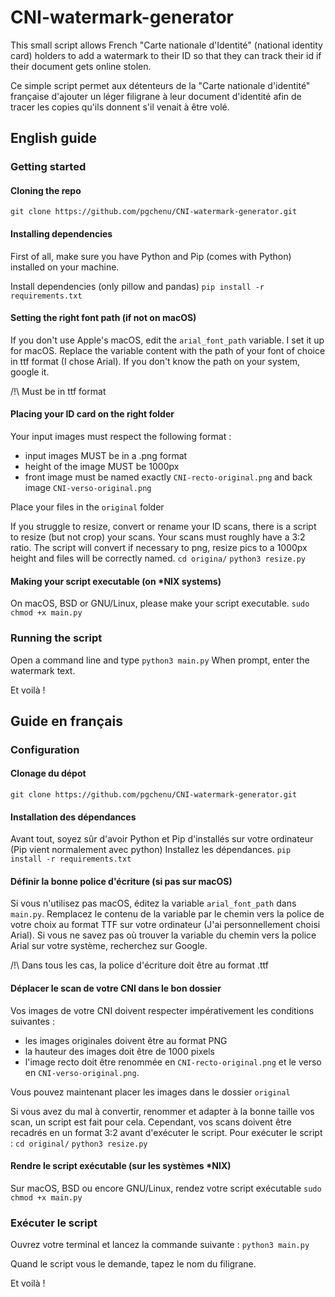 # CNI-watermark-generator
This small script allows French "Carte nationale d'Identité" (national identity card) holders to add a watermark to their ID so that they can track their id if their document gets online stolen.

Ce simple script permet aux détenteurs de la "Carte nationale d'identité" française d'ajouter un léger filigrane à leur document d'identité afin de tracer les copies qu'ils donnent s'il venait à être volé.
## English guide
### Getting started
#### Cloning the repo
```git clone https://github.com/pgchenu/CNI-watermark-generator.git```

#### Installing dependencies 
First of all, make sure you have Python and Pip (comes with Python) installed on your machine.

Install dependencies (only pillow and pandas)
```pip install -r requirements.txt```
#### Setting the right font path (if not on macOS)
If you don't use Apple's macOS, edit the `arial_font_path` variable. I set it up for macOS. Replace the variable content with the path of your font of choice in ttf format (I chose Arial). If you don't know the path on your system, google it. 

/!\ Must be in ttf format
#### Placing your ID card on the right folder
Your input images must respect the following format :
 - input images MUST be in a .png format
 - height of the image MUST be 1000px
 - front image must be named exactly `CNI-recto-original.png` and back image `CNI-verso-original.png`

Place your files in the `original` folder

If you struggle to resize, convert or rename your ID scans, there is a script to resize (but not crop) your scans. Your scans must roughly have a 3:2 ratio. The script will convert if necessary to png, resize pics to a 1000px height and files will be correctly named.
```cd origina/```
```python3 resize.py```
#### Making your script executable (on *NIX systems)
On macOS, BSD or GNU/Linux, please make your script executable.
```sudo chmod +x main.py```
### Running the script
Open a command line and type
```python3 main.py```
When prompt, enter the watermark text.

Et voilà !

## Guide en français
### Configuration 
#### Clonage du dépot 
```git clone https://github.com/pgchenu/CNI-watermark-generator.git```

#### Installation  des dépendances

Avant tout, soyez sûr d'avoir Python et Pip d'installés sur votre ordinateur (Pip vient normalement avec python)
Installez les dépendances.
```pip install -r requirements.txt```
#### Définir la bonne police d'écriture (si pas sur macOS)
Si vous n'utilisez pas macOS, éditez la variable `arial_font_path` dans `main.py`. Remplacez le contenu de la variable par le chemin vers la police de votre choix au format TTF sur votre ordinateur (J'ai personnellement choisi Arial). Si vous ne savez pas où trouver la variable du chemin vers la police Arial sur votre système, recherchez sur Google.

/!\ Dans tous les cas, la police d'écriture doit être au format .ttf
#### Déplacer le scan de votre CNI dans le bon dossier

Vos images de votre CNI doivent respecter impérativement les conditions suivantes :
 - les images originales doivent être au format PNG
 - la hauteur des images doit être de 1000 pixels
 - l'image recto doit être renommée en `CNI-recto-original.png` et le verso en `CNI-verso-original.png`.

Vous pouvez maintenant placer les images dans le dossier `original`

Si vous avez du mal à convertir, renommer et adapter à la bonne taille vos scan, un script est fait pour cela. Cependant, vos scans doivent être recadrés en un format 3:2 avant d'exécuter le script. 
Pour exécuter le script :
```cd original/```
```python3 resize.py```
#### Rendre le script exécutable (sur les systèmes *NIX)
Sur macOS, BSD ou encore GNU/Linux, rendez votre script exécutable
```sudo chmod +x main.py```
### Exécuter le script
Ouvrez votre terminal et lancez la commande suivante : 
```python3 main.py```

Quand le script vous le demande, tapez le nom du filigrane.

Et voilà !
